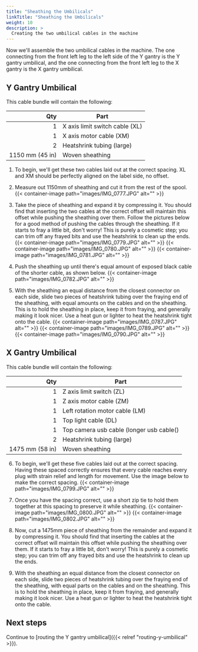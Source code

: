 ```yaml
---
title: "Sheathing the Umbilicals"
linkTitle: "Sheathing the Umbilicals"
weight: 10
description: >
  Creating the two umbilical cables in the machine
---
```


Now we'll assemble the two umbilical cables in the machine. The one connecting from the front left leg to the left side of the Y gantry is the Y gantry umbilical, and the one connecting from the front left leg to the X gantry is the X gantry umbilical.

## Y Gantry Umbilical

This cable bundle will contain the following:

|             Qty | Part                           |
|----------------:|--------------------------------|
|               1 | X axis limit switch cable (XL) |
|               1 | X axis motor cable (XM)        |
|               2 | Heatshrink tubing (large)      |
| 1150 mm (45 in) | Woven sheathing                |


1. To begin, we'll get these two cables laid out at the correct spacing. XL and XM should be perfectly aligned on the label side, no offset.

2. Measure out 1150mm of sheathing and cut it from the rest of the spool.
  {{< container-image path="images/IMG_0777.JPG" alt="" >}}

3. Take the piece of sheathing and expand it by compressing it. You should find that inserting the two cables at the correct offset will maintain this offset while pushing the sheathing over them. Follow the pictures below for a good method of pushing the cables through the sheathing. If it starts to fray a little bit, don't worry! This is purely a cosmetic step; you can trim off any frayed bits and use the heatshrink to clean up the ends.
  {{< container-image path="images/IMG_0779.JPG" alt="" >}}
  {{< container-image path="images/IMG_0780.JPG" alt="" >}}
  {{< container-image path="images/IMG_0781.JPG" alt="" >}}

4. Push the sheathing up until there's equal amount of exposed black cable of the shorter cable, as shown below.
  {{< container-image path="images/IMG_0782.JPG" alt="" >}}

5. With the sheathing an equal distance from the closest connector on each side, slide two pieces of heatshrink tubing over the fraying end of the sheathing, with equal amounts on the cables and on the sheathing. This is to hold the sheathing in place, keep it from fraying, and generally making it look nicer. Use a heat gun or lighter to heat the heatshrink tight onto the cable.
  {{< container-image path="images/IMG_0787.JPG" alt="" >}}
  {{< container-image path="images/IMG_0789.JPG" alt="" >}}
  {{< container-image path="images/IMG_0790.JPG" alt="" >}}

## X Gantry Umbilical
This cable bundle will contain the following:

|             Qty | Part                                     |
|----------------:|------------------------------------------|
|               1 | Z axis limit switch (ZL)                 |
|               1 | Z axis motor cable (ZM)                  |
|               1 | Left rotation motor cable (LM)           |
|               1 | Top light cable (DL)                     |
|               1 | Top camera usb cable (longer usb cable() |
|               2 | Heatshrink tubing (large)                |
| 1475 mm (58 in) | Woven sheathing                          |

6. To begin, we'll get these five cables laid out at the correct spacing. Having these spaced correctly ensures that every cable reaches every plug with strain relief and length for movement. Use the image below to make the correct spacing.
  {{< container-image path="images/IMG_0799.JPG" alt="" >}}

7. Once you have the spacing correct, use a short zip tie to hold them together at this spacing to preserve it while sheathing.
  {{< container-image path="images/IMG_0800.JPG" alt="" >}}
  {{< container-image path="images/IMG_0802.JPG" alt="" >}}

8. Now, cut a 1475mm piece of sheathing from the remainder and expand it by compressing it. You should find that inserting the cables at the correct offset will maintain this offset while pushing the sheathing over them. If it starts to fray a little bit, don't worry! This is purely a cosmetic step; you can trim off any frayed bits and use the heatshrink to clean up the ends.

9. With the sheathing an equal distance from the closest connector on each side, slide two pieces of heatshrink tubing over the fraying end of the sheathing, with equal parts on the cables and on the sheathing. This is to hold the sheathing in place, keep it from fraying, and generally making it look nicer. Use a heat gun or lighter to heat the heatshrink tight onto the cable.

## Next steps

Continue to [routing the Y gantry umbilical]({{< relref "routing-y-umbilical" >}}).
